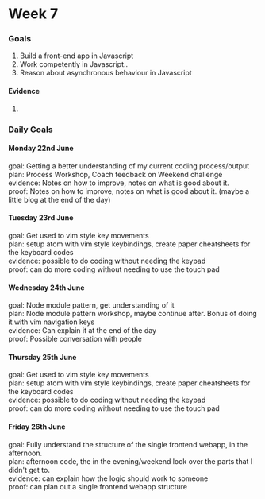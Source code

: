 # Week 7
### Goals

1. Build a front-end app in Javascript
2. Work competently in Javascript..
3. Reason about asynchronous behaviour in Javascript

#### Evidence

1.

### Daily Goals

#### Monday 22nd June

goal: Getting a better understanding of my current coding process/output </br>
plan: Process Workshop, Coach feedback on Weekend challenge </br>
evidence: Notes on how to improve, notes on what is good about it. </br>
proof: Notes on how to improve, notes on what is good about it. (maybe a little blog at the end of the day) </br>

#### Tuesday 23rd June

goal: Get used to vim style key movements </br>
plan: setup atom with vim style keybindings, create paper cheatsheets for the keyboard codes </br>
evidence: possible to do coding without needing the keypad </br>
proof: can do more coding without needing to use the touch pad </br>

#### Wednesday 24th June

goal: Node module pattern, get understanding of it </br>
plan: Node module pattern workshop, maybe continue after. Bonus of doing it with vim navigation keys </br>
evidence: Can explain it at the end of the day </br>
proof: Possible conversation with people </br>

#### Thursday 25th June

goal: Get used to vim style key movements </br>
plan: setup atom with vim style keybindings, create paper cheatsheets for the keyboard codes </br>
evidence: possible to do coding without needing the keypad </br>
proof: can do more coding without needing to use the touch pad </br>

#### Friday 26th June

goal: Fully understand the structure of the single frontend webapp, in the afternoon. </br>
plan: afternoon code, the in the evening/weekend look over the parts that I didn't get to. </br>
evidence: can explain how the logic should work to someone </br>
proof: can plan out a single frontend webapp structure </br>
